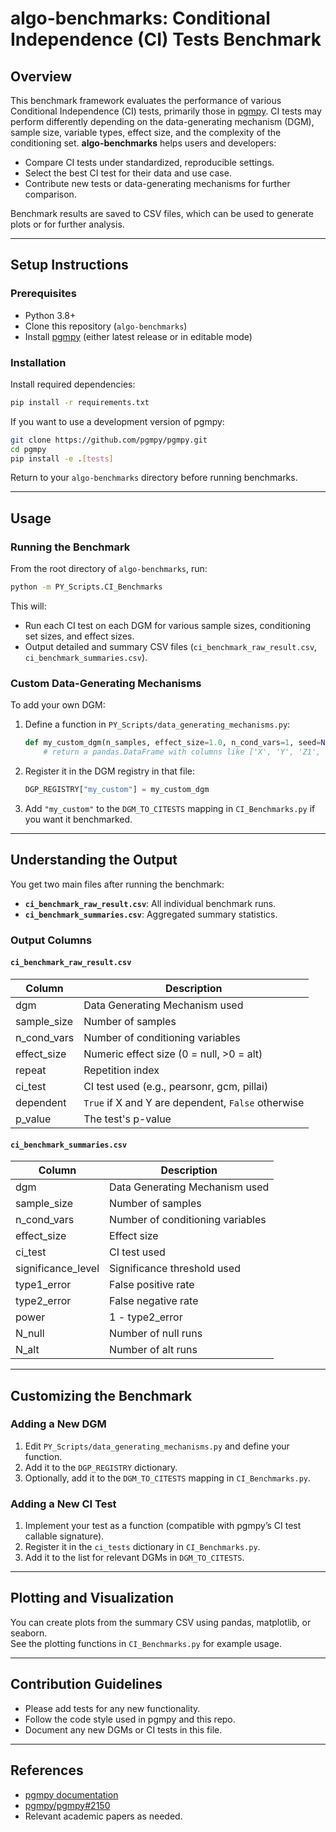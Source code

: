 # algo-benchmarks: Conditional Independence (CI) Tests Benchmark

## Overview

This benchmark framework evaluates the performance of various Conditional Independence (CI) tests, primarily those in [pgmpy](https://github.com/pgmpy/pgmpy). CI tests may perform differently depending on the data-generating mechanism (DGM), sample size, variable types, effect size, and the complexity of the conditioning set. **algo-benchmarks** helps users and developers:

- Compare CI tests under standardized, reproducible settings.
- Select the best CI test for their data and use case.
- Contribute new tests or data-generating mechanisms for further comparison.

Benchmark results are saved to CSV files, which can be used to generate plots or for further analysis.

---

## Setup Instructions

### Prerequisites

- Python 3.8+
- Clone this repository (`algo-benchmarks`)
- Install [pgmpy](https://github.com/pgmpy/pgmpy) (either latest release or in editable mode)

### Installation

Install required dependencies:
```bash
pip install -r requirements.txt
```

If you want to use a development version of pgmpy:
```bash
git clone https://github.com/pgmpy/pgmpy.git
cd pgmpy
pip install -e .[tests]
```
Return to your `algo-benchmarks` directory before running benchmarks.

---

## Usage

### Running the Benchmark

From the root directory of `algo-benchmarks`, run:
```bash
python -m PY_Scripts.CI_Benchmarks
```

This will:
- Run each CI test on each DGM for various sample sizes, conditioning set sizes, and effect sizes.
- Output detailed and summary CSV files (`ci_benchmark_raw_result.csv`, `ci_benchmark_summaries.csv`).

### Custom Data-Generating Mechanisms

To add your own DGM:
1. Define a function in `PY_Scripts/data_generating_mechanisms.py`:
   ```python
   def my_custom_dgm(n_samples, effect_size=1.0, n_cond_vars=1, seed=None, dependent=True):
       # return a pandas.DataFrame with columns like ['X', 'Y', 'Z1', ...]
   ```
2. Register it in the DGM registry in that file:
   ```python
   DGP_REGISTRY["my_custom"] = my_custom_dgm
   ```
3. Add `"my_custom"` to the `DGM_TO_CITESTS` mapping in `CI_Benchmarks.py` if you want it benchmarked.

---

## Understanding the Output

You get two main files after running the benchmark:

- **`ci_benchmark_raw_result.csv`**: All individual benchmark runs.
- **`ci_benchmark_summaries.csv`**: Aggregated summary statistics.

### Output Columns

#### `ci_benchmark_raw_result.csv`
| Column         | Description                                                        |
|----------------|--------------------------------------------------------------------|
| dgm            | Data Generating Mechanism used                                     |
| sample_size    | Number of samples                                                  |
| n_cond_vars    | Number of conditioning variables                                   |
| effect_size    | Numeric effect size (0 = null, >0 = alt)                           |
| repeat         | Repetition index                                                   |
| ci_test        | CI test used (e.g., pearsonr, gcm, pillai)                        |
| dependent      | `True` if X and Y are dependent, `False` otherwise                 |
| p_value        | The test's p-value                                                 |

#### `ci_benchmark_summaries.csv`
| Column           | Description                                                    |
|------------------|----------------------------------------------------------------|
| dgm              | Data Generating Mechanism used                                 |
| sample_size      | Number of samples                                              |
| n_cond_vars      | Number of conditioning variables                               |
| effect_size      | Effect size                                                    |
| ci_test          | CI test used                                                   |
| significance_level | Significance threshold used                                  |
| type1_error      | False positive rate                                            |
| type2_error      | False negative rate                                            |
| power            | 1 - type2_error                                                |
| N_null           | Number of null runs                                            |
| N_alt            | Number of alt runs                                             |

---

## Customizing the Benchmark

### Adding a New DGM

1. Edit `PY_Scripts/data_generating_mechanisms.py` and define your function.
2. Add it to the `DGP_REGISTRY` dictionary.
3. Optionally, add it to the `DGM_TO_CITESTS` mapping in `CI_Benchmarks.py`.

### Adding a New CI Test

1. Implement your test as a function (compatible with pgmpy’s CI test callable signature).
2. Register it in the `ci_tests` dictionary in `CI_Benchmarks.py`.
3. Add it to the list for relevant DGMs in `DGM_TO_CITESTS`.

---

## Plotting and Visualization

You can create plots from the summary CSV using pandas, matplotlib, or seaborn.  
See the plotting functions in `CI_Benchmarks.py` for example usage.

---

## Contribution Guidelines

- Please add tests for any new functionality.
- Follow the code style used in pgmpy and this repo.
- Document any new DGMs or CI tests in this file.

---

## References

- [pgmpy documentation](https://pgmpy.org/)
- [pgmpy/pgmpy#2150](https://github.com/pgmpy/pgmpy/issues/2150)
- Relevant academic papers as needed.